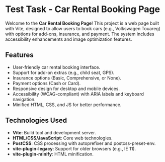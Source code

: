 # Test Task - Car Rental Booking Page

Welcome to the **Car Rental Booking Page**! This project is a web page built with Vite, designed to allow users to book cars (e.g., Volkswagen Touareg) with options for add-ons, insurance, and payment. The system includes accessibility enhancements and image optimization features.

## Features

-   User-friendly car rental booking interface.
-   Support for add-on extras (e.g., child seat, GPS).
-   Insurance options (Basic, Comprehensive, or None).
-   Payment options (Cash or Card).
-   Responsive design for desktop and mobile devices.
-   Accessibility (WCAG-compliant) with ARIA labels and keyboard navigation.
-   Minified HTML, CSS, and JS for better performance.

## Technologies Used

-   **Vite**: Build tool and development server.
-   **HTML/CSS/JavaScript**: Core web technologies.
-   **PostCSS**: CSS processing with autoprefixer and postcss-preset-env.
-   **vite-plugin-legacy**: Support for older browsers (e.g., IE 11).
-   **vite-plugin-minify**: HTML minification.
